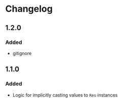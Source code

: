 # Changelog

## 1.2.0

### Added

- gitignore

## 1.1.0

### Added

- Logic for implicitly casting values to `Res` instances